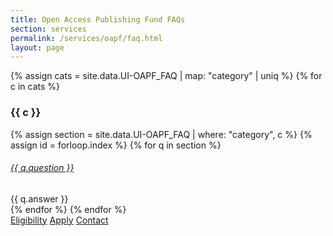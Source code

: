 ```yaml
---
title: Open Access Publishing Fund FAQs
section: services
permalink: /services/oapf/faq.html
layout: page
---
```



{% assign cats = site.data.UI-OAPF_FAQ | map: "category" | uniq %}
{% for c in cats %}

### {{ c }}

{% assign section = site.data.UI-OAPF_FAQ | where: "category", c %}
{% assign id = forloop.index %}
{% for q in section %}
<div class="card my-2">
    <div class="card-header">
        <h6 class="card-title mb-0">
            <a data-toggle="collapse" href="#collapse{{ id }}{{ forloop.index }}">{{ q.question }} <span class="fas fa-chevron-down smalltxt"></span></a>
        </h6>
    </div>
    <div id="collapse{{ id }}{{ forloop.index }}" class="collapse">
        <div class="card-body">{{ q.answer }}</div>
    </div>
</div> 
{% endfor %}
{% endfor %}

<div class="text-center align-content-center mt-4">
    <a href="eligibility.html" class="btn btn-secondary btn-sm my-2" role="button"><span class="fas fa-list"></span> Eligibility</a>
    <a href="apply.html" class="btn btn-secondary btn-sm my-2" role="button"><span class="fas fa-check"></span> Apply</a>
    <a href="mailto:jylisadoney@uidaho.edu" class="btn btn-secondary btn-sm my-2" role="button"><span class="fas fa-user"></span> Contact</a> 
</div>
<br>
